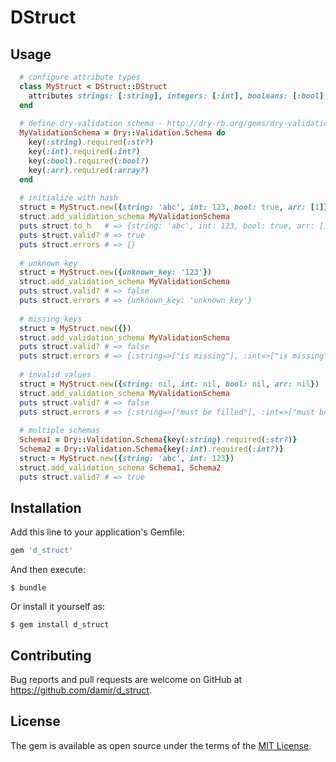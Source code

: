 # DStruct

## Usage

```ruby
  # configure attribute types
  class MyStruct < DStruct::DStruct
    attributes strings: [:string], integers: [:int], booleans: [:bool], arrays: [:arr]
  end
  
  # define dry-validation schema - http://dry-rb.org/gems/dry-validation/
  MyValidationSchema = Dry::Validation.Schema do
    key(:string).required(:str?)
    key(:int).required(:int?)
    key(:bool).required(:bool?)
    key(:arr).required(:array?)
  end
  
  # initialize with hash
  struct = MyStruct.new({string: 'abc', int: 123, bool: true, arr: [1]})
  struct.add_validation_schema MyValidationSchema
  puts struct.to_h   # => {string: 'abc', int: 123, bool: true, arr: [1]}
  puts struct.valid? # => true
  puts struct.errors # => {}
  
  # unknown key
  struct = MyStruct.new({unknown_key: '123'})
  struct.add_validation_schema MyValidationSchema
  puts struct.valid? # => false
  puts struct.errors # => {unknown_key: 'unknown key'}
  
  # missing keys
  struct = MyStruct.new({})
  struct.add_validation_schema MyValidationSchema
  puts struct.valid? # => false
  puts struct.errors # => {:string=>["is missing"], :int=>["is missing"], :bool=>["is missing"], :arr=>["is missing"]}
  
  # invalid values
  struct = MyStruct.new({string: nil, int: nil, bool: nil, arr: nil})
  struct.add_validation_schema MyValidationSchema
  puts struct.valid? # => false
  puts struct.errors # => {:string=>["must be filled"], :int=>["must be filled"], :bool=>["must be filled"], :arr=>["must be filled"]}
  
  # multiple schemas
  Schema1 = Dry::Validation.Schema{key(:string).required(:str?)}
  Schema2 = Dry::Validation.Schema{key(:int).required(:int?)}
  struct = MyStruct.new({string: 'abc', int: 123})
  struct.add_validation_schema Schema1, Schema2
  puts struct.valid? # => true
```

## Installation

Add this line to your application's Gemfile:

```ruby
gem 'd_struct'
```

And then execute:

    $ bundle

Or install it yourself as:

    $ gem install d_struct

## Contributing

Bug reports and pull requests are welcome on GitHub at https://github.com/damir/d_struct.


## License

The gem is available as open source under the terms of the [MIT License](http://opensource.org/licenses/MIT).

